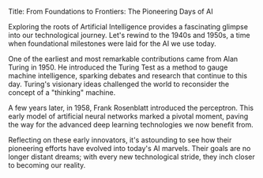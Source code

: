 Title: From Foundations to Frontiers: The Pioneering Days of AI

Exploring the roots of Artificial Intelligence provides a fascinating glimpse into our technological journey. Let's rewind to the 1940s and 1950s, a time when foundational milestones were laid for the AI we use today.

One of the earliest and most remarkable contributions came from Alan Turing in 1950. He introduced the Turing Test as a method to gauge machine intelligence, sparking debates and research that continue to this day. Turing's visionary ideas challenged the world to reconsider the concept of a "thinking" machine.

A few years later, in 1958, Frank Rosenblatt introduced the perceptron. This early model of artificial neural networks marked a pivotal moment, paving the way for the advanced deep learning technologies we now benefit from.

Reflecting on these early innovators, it's astounding to see how their pioneering efforts have evolved into today's AI marvels. Their goals are no longer distant dreams; with every new technological stride, they inch closer to becoming our reality.